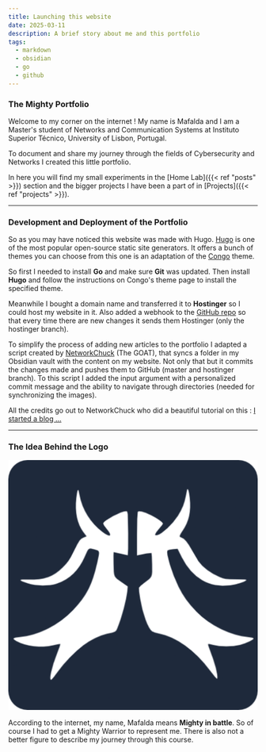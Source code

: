 ```yaml
---
title: Launching this website
date: 2025-03-11
description: A brief story about me and this portfolio
tags:
  - markdown
  - obsidian
  - go
  - github
---
```

### The Mighty Portfolio

Welcome to my corner on the internet ! 
My name is Mafalda and I am a Master's student of Networks and Communication Systems at Instituto Superior Técnico, University of Lisbon, Portugal.

To document and share my journey through the fields of Cybersecurity and Networks I created this little portfolio.

In here you will find my small experiments in the [Home Lab]({{< ref "posts" >}}) section and the bigger projects I have been a part of in [Projects]({{< ref "projects" >}}).

----
### Development and Deployment of the Portfolio

So as you may have noticed this website was made with Hugo. [Hugo](https://gohugo.io/) is one of the most popular open-source static site generators. It offers a bunch of themes you can choose from this one is an adaptation of the [Congo](https://jpanther.github.io/congo) theme.

So first I needed to install **Go** and make sure **Git** was updated. Then install **Hugo** and follow the instructions on Congo's theme page to install the specified theme.

Meanwhile I bought a domain name and transferred it to **Hostinger** so I could host my website in it. Also added a webhook to the [GitHub repo](https://github.com/mafaldabbrito/portefolio) so that every time there are new changes it sends them Hostinger (only the hostinger branch).

To simplify the process of adding new articles to the portfolio I adapted a script created by [NetworkChuck](https://www.google.com/url?sa=t&source=web&rct=j&opi=89978449&url=https://www.youtube.com/channel/UC9x0AN7BWHpCDHSm9NiJFJQ&ved=2ahUKEwizqIqa3JSMAxU3IhAIHTmBPdYQFnoECBkQAQ&usg=AOvVaw1SQ5El0uL1lsJ6DCW_W4fJ) (The GOAT), that syncs a folder in my Obsidian vault with the content on my website. Not only that but it commits the changes made and pushes them to GitHub (master and hostinger branch). To this script I added the input argument with a personalized commit message and the ability to navigate through directories (needed for synchronizing the images).

All the credits go out to NetworkChuck who did a beautiful tutorial on this : [I started a blog ...](https://youtu.be/dnE7c0ELEH8?si=4yP6pniF4KOdvTXS) 


---
### The Idea Behind the Logo

![Image Description](/images/android-chrome-512x512.png)

According to the internet, my name, Mafalda means **Mighty in battle**. 
So of course I had to get a Mighty Warrior to represent me. 
There is also not a better figure to describe my journey through this course.
